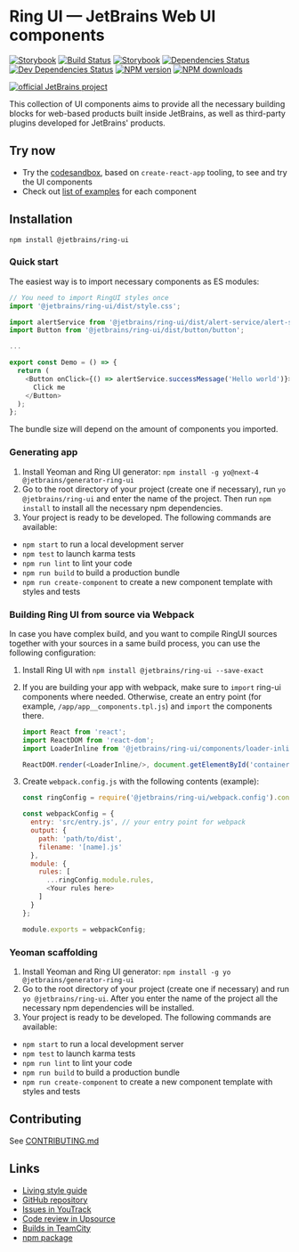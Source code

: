 # Ring UI — JetBrains Web UI components
[![Storybook][storybook-img]][docsite] [![Build Status][ci-img]][ci-bt] [![Storybook][browserstack-img]][browserstack-build-page] [![Dependencies Status][deps-img]][deps] [![Dev Dependencies Status][dev-deps-img]][dev-deps] [![NPM version][npm-version-img]][npm-package] [![NPM downloads][npm-count-img]][npm-package]

[![official JetBrains project](https://jb.gg/badges/official-flat-square.svg)](https://confluence.jetbrains.com/display/ALL/JetBrains+on+GitHub)

This collection of UI components aims to provide all the necessary building blocks for web-based products built inside JetBrains, as well as third-party plugins developed for JetBrains' products.

## Try now
* Try the [codesandbox](https://codesandbox.io/s/loving-wilbur-wrigs), based on `create-react-app` tooling, to see and try the UI components
* Check out [list of examples](https://jetbrains.github.io/ring-ui/master/index.html) for each component

## Installation

`npm install @jetbrains/ring-ui`

### Quick start

The easiest way is to import necessary components as ES modules:
```js
// You need to import RingUI styles once
import '@jetbrains/ring-ui/dist/style.css';

import alertService from '@jetbrains/ring-ui/dist/alert-service/alert-service';
import Button from '@jetbrains/ring-ui/dist/button/button';

...

export const Demo = () => {
  return (
    <Button onClick={() => alertService.successMessage('Hello world')}>
      Click me
    </Button>
  );
};

```

The bundle size will depend on the amount of components you imported.

### Generating app

1. Install Yeoman and Ring UI generator: `npm install -g yo@next-4 @jetbrains/generator-ring-ui`
2. Go to the root directory of your project (create one if necessary), run `yo @jetbrains/ring-ui` and enter the name of the project. Then run `npm install` to install all the necessary npm dependencies.
3. Your project is ready to be developed. The following commands are available:
  - `npm start` to run a local development server
  - `npm test` to launch karma tests
  - `npm run lint` to lint your code
  - `npm run build` to build a production bundle
  - `npm run create-component` to create a new component template with styles and tests

### Building Ring UI from source via Webpack

In case you have complex build, and you want to compile RingUI sources together with your sources
in a same build process, you can use the following configuration:

1. Install Ring UI with `npm install @jetbrains/ring-ui --save-exact` 

2. If you are building your app with webpack, make sure to `import` ring-ui components where needed. Otherwise, create an entry point (for example, `/app/app__components.tpl.js`) and
`import` the components there. 
   ``` javascript
   import React from 'react';
   import ReactDOM from 'react-dom';
   import LoaderInline from '@jetbrains/ring-ui/components/loader-inline/loader-inline';
   
   ReactDOM.render(<LoaderInline/>, document.getElementById('container'));
   ```

3. Create `webpack.config.js` with the following contents (example):
   ``` javascript
   const ringConfig = require('@jetbrains/ring-ui/webpack.config').config;
   
   const webpackConfig = {
     entry: 'src/entry.js', // your entry point for webpack
     output: {
       path: 'path/to/dist',
       filename: '[name].js'
     },
     module: {
       rules: [
         ...ringConfig.module.rules,
         <Your rules here>
       ]
     }
   };
   
   module.exports = webpackConfig;
   ```

### Yeoman scaffolding

1. Install Yeoman and Ring UI generator: `npm install -g yo @jetbrains/generator-ring-ui`
2. Go to the root directory of your project (create one if necessary) and run `yo @jetbrains/ring-ui`. After you enter the name of the project all the necessary npm dependencies will be installed.
3. Your project is ready to be developed. The following commands are available:
  - `npm start` to run a local development server
  - `npm test` to launch karma tests
  - `npm run lint` to lint your code
  - `npm run build` to build a production bundle
  - `npm run create-component` to create a new component template with styles and tests


## Contributing

See [CONTRIBUTING.md](./CONTRIBUTING.md)

## Links

- [Living style guide][docsite]
- [GitHub repository](https://github.com/JetBrains/ring-ui)
- [Issues in YouTrack](https://youtrack.jetbrains.com/issues/RG)
- [Code review in Upsource](https://upsource.jetbrains.com/ring-ui/view)
- [Builds in TeamCity][ci-project]
- [npm package][npm-package]

[docsite]: https://jetbrains.github.io/ring-ui
[ci-project]: https://teamcity.jetbrains.com/project.html?projectId=JetBrainsUi_RingUi&tab=projectOverview
[ci-bt]: https://teamcity.jetbrains.com/viewType.html?buildTypeId=JetBrainsUi_RingUi_GeminiTests&tab=buildTypeStatusDiv
[ci-img]:  https://teamcity.jetbrains.com/app/rest/builds/buildType:JetBrainsUi_RingUi_GeminiTests/statusIcon.svg
[deps]: https://david-dm.org/jetbrains/ring-ui
[deps-img]: https://img.shields.io/david/jetbrains/ring-ui.svg
[dev-deps]: https://david-dm.org/jetbrains/ring-ui?type=dev
[dev-deps-img]: https://img.shields.io/david/dev/jetbrains/ring-ui.svg
[npm-package]: https://www.npmjs.com/package/@jetbrains/ring-ui
[npm-version-img]: https://img.shields.io/npm/v/@jetbrains/ring-ui.svg
[npm-count-img]: https://img.shields.io/npm/dt/@jetbrains/ring-ui.svg
[storybook-img]: https://cdn.jsdelivr.net/gh/storybookjs/brand@master/badge/badge-storybook.svg
[browserstack-img]: https://automate.browserstack.com/badge.svg?badge_key=elc3S1IvemtCdHBjcHdmQzdRcm9xYWxTakFvSWFqT2lrOGtrTjZRbFVRaz0tLXE0VnpyUjRqSk1Xc2xIQ1NnL1pkbnc9PQ==--f96a555ca0fe3ce50d0770cb975be0f3b6a6cf79
[browserstack-build-page]: https://automate.browserstack.com/public-build/elc3S1IvemtCdHBjcHdmQzdRcm9xYWxTakFvSWFqT2lrOGtrTjZRbFVRaz0tLXE0VnpyUjRqSk1Xc2xIQ1NnL1pkbnc9PQ==--f96a555ca0fe3ce50d0770cb975be0f3b6a6cf79
